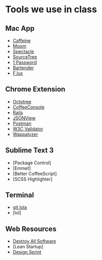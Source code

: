 # Tools we use in class

## Mac App

- [Caffeine](https://itunes.apple.com/hk/app/caffeine/id411246225?mt=12)
- [Moom](https://itunes.apple.com/hk/app/moom/id419330170?mt=12)
- [Spectacle](http://spectacleapp.com/)
- [SourceTree](http://www.sourcetreeapp.com/)
- [1 Password](https://agilebits.com/onepassword)
- [Bartender](http://www.macbartender.com/)
- [F.lux](https://justgetflux.com/)

## Chrome Extension

- [Octotree](https://chrome.google.com/webstore/detail/octotree/bkhaagjahfmjljalopjnoealnfndnagc)
- [CoffeeConsole](https://github.com/snookca/CoffeeConsole/raw/master/coffeeconsole.crx)
- [Rails](https://chrome.google.com/webstore/detail/railspanel/gjpfobpafnhjhbajcjgccbbdofdckggg)
- [JSONView](https://chrome.google.com/webstore/detail/jsonview/chklaanhfefbnpoihckbnefhakgolnmc?hl=zh-TW)
- [Postman](https://chrome.google.com/webstore/detail/postman-rest-client/fdmmgilgnpjigdojojpjoooidkmcomcm)
- [W3C Validator](https://chrome.google.com/webstore/detail/web-developer/bfbameneiokkgbdmiekhjnmfkcnldhhm)
- [Wappalyzer](https://chrome.google.com/webstore/detail/wappalyzer/gppongmhjkpfnbhagpmjfkannfbllamg)

## Sublime Text 3

- [Package Control]
- [Emmet]
- [Better CoffeeScript]
- [SCSS Highlighter]

## Terminal

- [git lola](http://blog.kfish.org/2010/04/git-lola.html)
- [lol]

## Web Resources

- [Destroy All Software](https://www.destroyallsoftware.com/screencasts)
- [Lean Startup]
- [Design Sprint](http://www.gv.com/lib/the-product-design-sprint-a-five-day-recipe-for-startups)
